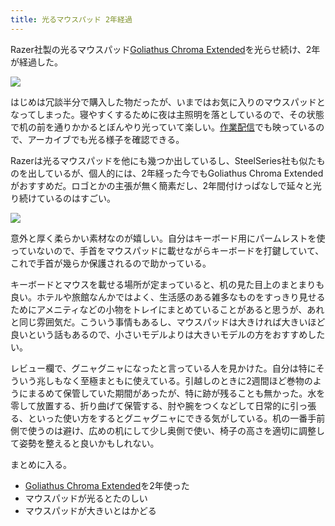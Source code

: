 ```yaml
---
title: 光るマウスパッド 2年経過
---
```

Razer社製の光るマウスパッド[Goliathus Chroma Extended](https://www.amazon.co.jp/dp/B07JJ4RG2T)を光らせ続け、2年が経過した。

![](https://lh6.googleusercontent.com/ooK_lK9Ku0RChvstSWP0GIg4YW7eAHYOOuieUWCy_4AdwIRi4FrRq_JQ230qg79gY45tWKbFsIMx-9ag_KqvtxYqjowxRstiilXv9LX9cBL6P_EJYNCD0K2Rsv3Pp_2KG1XqvzdlbxFLnNwZEfISpg)

はじめは冗談半分で購入した物だったが、いまではお気に入りのマウスパッドとなってしまった。寝やすくするために夜は主照明を落としているので、その状態で机の前を通りかかるとぼんやり光っていて楽しい。[作業配信](https://www.youtube.com/c/r7kamura)でも映っているので、アーカイブでも光る様子を確認できる。

Razerは光るマウスパッドを他にも幾つか出しているし、SteelSeries社も似たものを出しているが、個人的には、2年経った今でもGoliathus Chroma Extendedがおすすめだ。ロゴとかの主張が無く簡素だし、2年間付けっぱなしで延々と光り続けているのはすごい。

![](https://lh3.googleusercontent.com/kujX5yfgxK_ghwvp26E5VQ2wjVq5urUTj0j8teyxgrok4HEJQo9toIFL_hDg3KONP2R5tjnLUBOgyavSPjCX5AiIfBAfp133tNSBAmlHjX1N3yMQl12b6y12Nua7AY3DOW5H0OCqcOAQPBlc0GykVw)

意外と厚く柔らかい素材なのが嬉しい。自分はキーボード用にパームレストを使っていないので、手首をマウスパッドに載せながらキーボードを打鍵していて、これで手首が幾らか保護されるので助かっている。

キーボードとマウスを載せる場所が定まっていると、机の見た目上のまとまりも良い。ホテルや旅館なんかではよく、生活感のある雑多なものをすっきり見せるためにアメニティなどの小物をトレイにまとめていることがあると思うが、あれと同じ雰囲気だ。こういう事情もあるし、マウスパッドは大きければ大きいほど良いという話もあるので、小さいモデルよりは大きいモデルの方をおすすめしたい。

レビュー欄で、グニャグニャになったと言っている人を見かけた。自分は特にそういう兆しもなく至極まともに使えている。引越しのときに2週間ほど巻物のようにまるめて保管していた期間があったが、特に跡が残ることも無かった。水を零して放置する、折り曲げて保管する、肘や腕をつくなどして日常的に引っ張る、といった使い方をするとグニャグニャにできる気がしている。机の一番手前側で使うのは避け、広めの机にして少し奥側で使い、椅子の高さを適切に調整して姿勢を整えると良いかもしれない。

まとめに入る。

*   [Goliathus Chroma Extended](https://www.amazon.co.jp/dp/B07JJ4RG2T)を2年使った
*   マウスパッドが光るとたのしい
*   マウスパッドが大きいとはかどる
